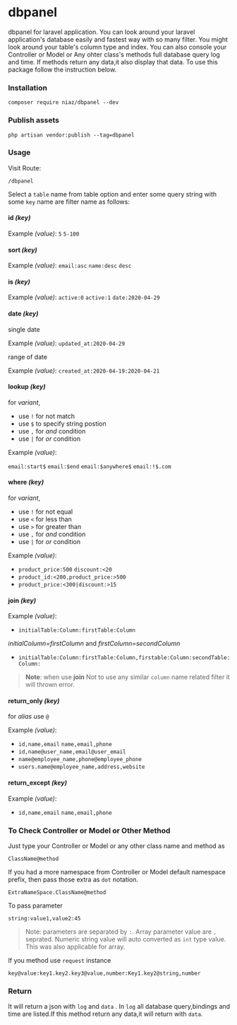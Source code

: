 # dbpanel

dbpanel for laravel application. You can look around your laravel application's database easily and fastest way with so many filter. You might look around your table's column type and index. You can also console your Controller or Model or Any ohter class's methods full database query log and time. If methods return any data,it also display that data. To use this package follow the instruction below.

### Installation

```
composer require niaz/dbpanel --dev
```
### Publish assets
```
php artisan vendor:publish --tag=dbpanel
```
### Usage

Visit Route:

```
/dbpanel
```
Select a `table` name from table option and enter some query string with some `key` name are filter name as follows:

#### id *(key)*

Example *(value)*: `5` `5-100`

#### sort *(key)*

Example *(value)*: `email:asc` `name:desc`  `desc`

#### is *(key)*

Example *(value)*: `active:0` `active:1`  `date:2020-04-29`

#### date *(key)*

single date

Example *(value)*: `updated_at:2020-04-29`

range of date

Example *(value)*: `created_at:2020-04-19:2020-04-21`

#### lookup *(key)*

for *variant*,

+ use `!` for not match
+ use `$` to specify string postion
+ use `,` for *and* condition
+ use `|` for *or* condition

Example *(value)*:

`email:start$` `email:$end` `email:$anywhere$` `email:!$.com` 

#### where *(key)*
for *variant*,

+ use `!` for not equal
+ use `<` for less than
+ use `>` for greater than
+ use `,` for *and* condition
+ use `|` for *or* condition

Example *(value)*:

+ `product_price:500` `discount:<20` 
+ `product_id:<200,product_price:>500`
+ `product_price:<300|discount:>15`

#### join *(key)*

Example *(value)*:

+ `initialTable:Column:firstTable:Column`

*initialColumn=firstColumn* and *firstColumn=secondColumn*

+ `initialTable:Column:firstTable:Column,firstable:Column:secondTable:Column:`

> **Note**: when use **join** Not to use any similar `column` name related filter
> it will thrown error.

#### return_only *(key)*

for *alias* use `@`

Example *(value)*:

+ `id,name,email` `name,email,phone`
+ `id,name@user_name,email@user_email`
+ `name@employee_name,phone@employee_phone`
+ `users.name@employee_name,address,website`

#### return_except *(key)*

Example *(value)*:
+ `id,name,email` `name,email,phone`

### To Check Controller or Model or Other Method

Just type your Controller or Model or any other class name and method as 

```
ClassName@method
```

If you had a more namespace from Controller or Model default namespace prefix, then pass those extra as `dot` notation.

```
ExtraNameSpace.ClassName@method
```

To pass parameter

```
string:value1,value2:45
```

> Note: parameters are separated by `:`. Array parameter value are `,` seprated. Numeric string value will auto converted as `int` type value. This was also applicable for array.

If you method use `request` instance 
```
key@value:key1.key2.key3@value,number:Key1.key2@string,number
```

### Return

It will return a json with `log` and `data` . In `log` all database query,bindings and time are listed.If this method return any data,it will return with `data`.

